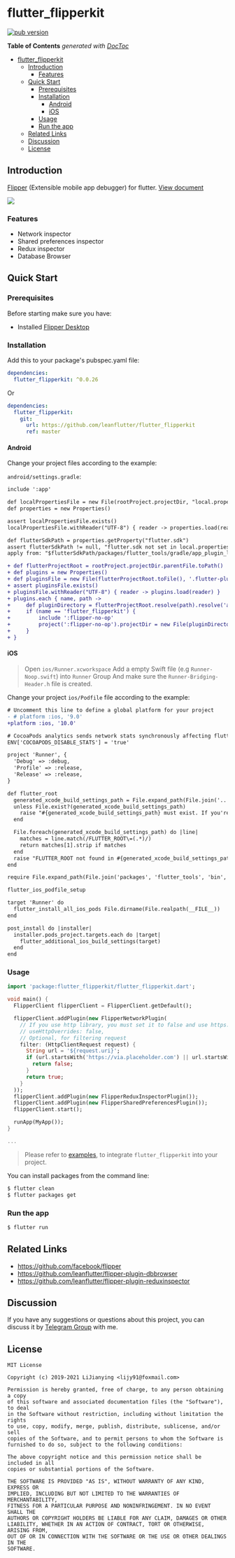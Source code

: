 # flutter_flipperkit

[![pub version][pub-image]][pub-url]

[pub-image]: https://img.shields.io/pub/v/flutter_flipperkit.svg
[pub-url]: https://pub.dev/packages/flutter_flipperkit

<!-- START doctoc generated TOC please keep comment here to allow auto update -->
<!-- DON'T EDIT THIS SECTION, INSTEAD RE-RUN doctoc TO UPDATE -->
**Table of Contents**  *generated with [DocToc](https://github.com/thlorenz/doctoc)*

- [flutter_flipperkit](#flutter_flipperkit)
  - [Introduction](#introduction)
    - [Features](#features)
  - [Quick Start](#quick-start)
    - [Prerequisites](#prerequisites)
    - [Installation](#installation)
      - [Android](#android)
      - [iOS](#ios)
    - [Usage](#usage)
    - [Run the app](#run-the-app)
  - [Related Links](#related-links)
  - [Discussion](#discussion)
  - [License](#license)

<!-- END doctoc generated TOC please keep comment here to allow auto update -->

## Introduction

[Flipper](https://fbflipper.com) (Extensible mobile app debugger) for flutter. [View document](https://flutter-widget.live/flutter_flipperkit)

![](./screenshots/flipper.png)

### Features

- Network inspector
- Shared preferences inspector
- Redux inspector
- Database Browser

## Quick Start

### Prerequisites

Before starting make sure you have:

- Installed [Flipper Desktop](https://fbflipper.com/)

### Installation

Add this to your package's pubspec.yaml file:

```yaml
dependencies:
  flutter_flipperkit: ^0.0.26
```

Or

```yaml
dependencies:
  flutter_flipperkit:
    git:
      url: https://github.com/leanflutter/flutter_flipperkit
      ref: master
```

#### Android

Change your project files according to the example:

`android/settings.gradle`:

```diff
include ':app'

def localPropertiesFile = new File(rootProject.projectDir, "local.properties")
def properties = new Properties()

assert localPropertiesFile.exists()
localPropertiesFile.withReader("UTF-8") { reader -> properties.load(reader) }

def flutterSdkPath = properties.getProperty("flutter.sdk")
assert flutterSdkPath != null, "flutter.sdk not set in local.properties"
apply from: "$flutterSdkPath/packages/flutter_tools/gradle/app_plugin_loader.gradle"

+ def flutterProjectRoot = rootProject.projectDir.parentFile.toPath()
+ def plugins = new Properties()
+ def pluginsFile = new File(flutterProjectRoot.toFile(), '.flutter-plugins')
+ assert pluginsFile.exists()
+ pluginsFile.withReader("UTF-8") { reader -> plugins.load(reader) }
+ plugins.each { name, path ->
+     def pluginDirectory = flutterProjectRoot.resolve(path).resolve('android').toFile()
+     if (name == 'flutter_flipperkit') {
+         include ':flipper-no-op'
+         project(':flipper-no-op').projectDir = new File(pluginDirectory, 'flipper-no-op')
+     }
+ }

```

#### iOS

> Open `ios/Runner.xcworkspace` Add a empty Swift file (e.g `Runner-Noop.swift`) into `Runner` Group And make sure the `Runner-Bridging-Header.h` file is created. 

Change your project `ios/Podfile` file according to the example:

```diff
# Uncomment this line to define a global platform for your project
- # platform :ios, '9.0'
+platform :ios, '10.0'

# CocoaPods analytics sends network stats synchronously affecting flutter build latency.
ENV['COCOAPODS_DISABLE_STATS'] = 'true'

project 'Runner', {
  'Debug' => :debug,
  'Profile' => :release,
  'Release' => :release,
}

def flutter_root
  generated_xcode_build_settings_path = File.expand_path(File.join('..', 'Flutter', 'Generated.xcconfig'), __FILE__)
  unless File.exist?(generated_xcode_build_settings_path)
    raise "#{generated_xcode_build_settings_path} must exist. If you're running pod install manually, make sure flutter pub get is executed first"
  end

  File.foreach(generated_xcode_build_settings_path) do |line|
    matches = line.match(/FLUTTER_ROOT\=(.*)/)
    return matches[1].strip if matches
  end
  raise "FLUTTER_ROOT not found in #{generated_xcode_build_settings_path}. Try deleting Generated.xcconfig, then run flutter pub get"
end

require File.expand_path(File.join('packages', 'flutter_tools', 'bin', 'podhelper'), flutter_root)

flutter_ios_podfile_setup

target 'Runner' do
  flutter_install_all_ios_pods File.dirname(File.realpath(__FILE__))
end

post_install do |installer|
  installer.pods_project.targets.each do |target|
    flutter_additional_ios_build_settings(target)
  end
end

```

### Usage

```dart
import 'package:flutter_flipperkit/flutter_flipperkit.dart';

void main() {
  FlipperClient flipperClient = FlipperClient.getDefault();

  flipperClient.addPlugin(new FlipperNetworkPlugin(
    // If you use http library, you must set it to false and use https://pub.dev/packages/flipperkit_http_interceptor
    // useHttpOverrides: false,
    // Optional, for filtering request
    filter: (HttpClientRequest request) {
      String url = '${request.uri}';
      if (url.startsWith('https://via.placeholder.com') || url.startsWith('https://gravatar.com')) {
        return false;
      }
      return true;
    }
  ));
  flipperClient.addPlugin(new FlipperReduxInspectorPlugin());
  flipperClient.addPlugin(new FlipperSharedPreferencesPlugin());
  flipperClient.start();

  runApp(MyApp());
}

...

```

> Please refer to [examples](https://github.com/leanflutter/flutter_flipperkit_examples), to integrate `flutter_flipperkit` into your project.

You can install packages from the command line:

```bash
$ flutter clean
$ flutter packages get
```

### Run the app

```bash
$ flutter run
```

## Related Links

- https://github.com/facebook/flipper
- https://github.com/leanflutter/flipper-plugin-dbbrowser
- https://github.com/leanflutter/flipper-plugin-reduxinspector

## Discussion

If you have any suggestions or questions about this project, you can discuss it by [Telegram Group](https://t.me/joinchat/I4jz1FE5sBGk7V0jUpzSXg) with me.

## License

```text
MIT License

Copyright (c) 2019-2021 LiJianying <lijy91@foxmail.com>

Permission is hereby granted, free of charge, to any person obtaining a copy
of this software and associated documentation files (the "Software"), to deal
in the Software without restriction, including without limitation the rights
to use, copy, modify, merge, publish, distribute, sublicense, and/or sell
copies of the Software, and to permit persons to whom the Software is
furnished to do so, subject to the following conditions:

The above copyright notice and this permission notice shall be included in all
copies or substantial portions of the Software.

THE SOFTWARE IS PROVIDED "AS IS", WITHOUT WARRANTY OF ANY KIND, EXPRESS OR
IMPLIED, INCLUDING BUT NOT LIMITED TO THE WARRANTIES OF MERCHANTABILITY,
FITNESS FOR A PARTICULAR PURPOSE AND NONINFRINGEMENT. IN NO EVENT SHALL THE
AUTHORS OR COPYRIGHT HOLDERS BE LIABLE FOR ANY CLAIM, DAMAGES OR OTHER
LIABILITY, WHETHER IN AN ACTION OF CONTRACT, TORT OR OTHERWISE, ARISING FROM,
OUT OF OR IN CONNECTION WITH THE SOFTWARE OR THE USE OR OTHER DEALINGS IN THE
SOFTWARE.
```

